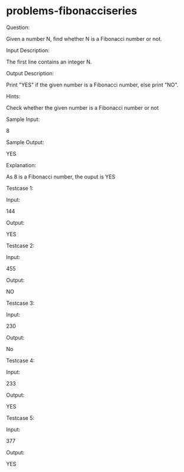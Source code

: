 # problems-fibonacciseries

Question:

Given a number N, find whether N is a Fibonacci number or not.

Input Description:

The first line contains an integer N. 

Output Description:

Print "YES" if the given number is a Fibonacci number, else print "NO".

Hints:

Check whether the given number is a Fibonacci number or not

Sample Input:

8

Sample Output:

YES

Explanation:

As 8 is a Fibonacci number, the ouput is YES

Testcase 1:

Input:

144

Output:

YES

Testcase 2:

Input:

455

Output:

NO

Testcase 3:

Input:

230

Output:

No

Testcase 4:

Input:

233

Output:

YES

Testcase 5:

Input:

377

Output:

YES
